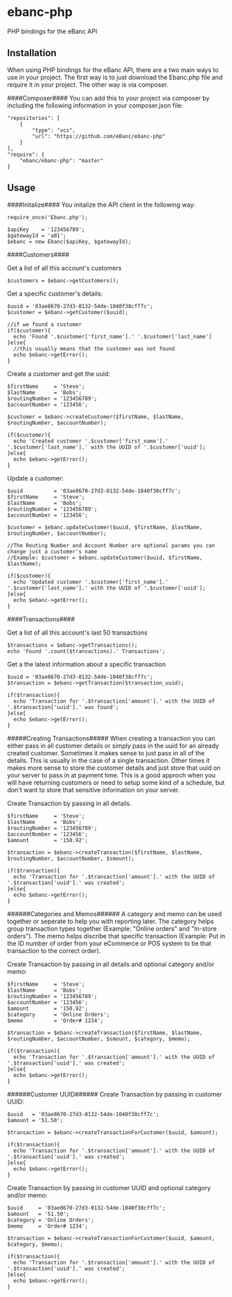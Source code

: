 ebanc-php
=========

PHP bindings for the eBanc API

Installation
------------
When using PHP bindings for the eBanc API, there are a two main ways to use in your project. The first way is to just download the Ebanc.php file and require it in your project. The other way is via composer.

####Composer####
You can add this to your project via composer by including the following information in your composer.json file:

    "repositories": [
        {
            "type": "vcs",
            "url": "https://github.com/eBanc/ebanc-php"
        }
    ],
    "require": {
        "ebanc/ebanc-php": "master"
    }

Usage
-----

####Initalize####
You initalize the API client in the following way:

    require_once('Ebanc.php');
    
    $apiKey    = '123456789';
    $gatewayId = 'a01';
    $ebanc = new Ebanc($apiKey, $gatewayId);


####Customers####

Get a list of all this account's customers

    $customers = $ebanc->getCustomers();

Get a specific customer's details:

    $uuid = '03ae8670-27d3-0132-54de-1040f38cff7c';
    $customer = $ebanc->getCustomer($uuid);
    
    //if we found a customer
    if($customer){
      echo 'Found '.$customer['first_name'].' '.$customer['last_name']
    }else{
      //this usually means that the customer was not found
      echo $ebanc->getError();
    }

Create a customer and get the uuid:

    $firstName     = 'Steve';
    $lastName      = 'Bobs';
    $routingNumber = '123456789';
    $accountNumber = '123456';
    
    $customer = $ebanc->createCustomer($firstName, $lastName, $routingNumber, $accountNumber);

    if($customer){
      echo 'Created customer '.$customer['first_name'].' '.$customer['last_name'].' with the UUID of '.$customer['uuid'];
    }else{
      echo $ebanc->getError();
    }

Update a customer:

    $uuid          = '03ae8670-27d3-0132-54de-1040f38cff7c';
    $firstName     = 'Steve';
    $lastName      = 'Bobs';
    $routingNumber = '123456789';
    $accountNumber = '123456';
    
    $customer = $ebanc.updateCustomer($uuid, $firstName, $lastName, $routingNumber, $accountNumber);
    
    //The Routing Number and Account Number are optional params you can change just a customer's name
    //Example: $customer = $ebanc.updateCustomer($uuid, $firstName, $lastName);
    
    if($customer){
      echo 'Updated customer '.$customer['first_name'].' '.$customer['last_name'].' with the UUID of '.$customer['uuid'];
    }else{
      echo $ebanc->getError();
    }


####Transactions####

Get a list of all this account's last 50 transactions

    $transactions = $ebanc->getTransactions();
    echo 'Found '.count($transactions).' Transactions';

Get a the latest information about a specific transaction

    $uuid = '03ae8670-27d3-0132-54de-1040f38cff7c';
    $transaction = $ebanc->getTransaction($transaction_uuid);
    
    if($transaction){
      echo 'Transaction for '.$transaction['amount'].' with the UUID of '.$transaction['uuid'].' was found';
    }else{
      echo $ebanc->getError();
    }

#####Creating Transactions#####
When creating a transaction you can either pass in all customer details or simply pass in the uuid for an already created customer. Sometimes it makes sense to just pass in all of the details. This is usually in the case of a single transaction. Other times it makes more sense to store the customer details and just store that uuid on your server to pass in at payment time. This is a good approch when you will have returning customers or need to setup some kind of a schedule, but don't want to store that sensitive information on your server.

Create Transaction by passing in all details.

    $firstName     = 'Steve';
    $lastName      = 'Bobs';
    $routingNumber = '123456789';
    $accountNumber = '123456';
    $amount        = '150.92';
    
    $transaction = $ebanc->createTransaction($firstName, $lastName, $routingNumber, $accountNumber, $smount);
    
    if($transaction){
      echo 'Transaction for '.$transaction['amount'].' with the UUID of '.$transaction['uuid'].' was created';
    }else{
      echo $ebanc->getError();
    }

######Categories and Memos######
A category and memo can be used together or seperate to help you with reporting later. The category helps group transaction types together (Example: "Online orders" and "In-store orders"). The memo helps discribe that specific transaction (Example: Put in the ID number of order from your eCommerce or POS system to tie that transaction to the correct order).

Create Transaction by passing in all details and optional category and/or memo:

    $firstName     = 'Steve';
    $lastName      = 'Bobs';
    $routingNumber = '123456789';
    $accountNumber = '123456';
    $amount        = '150.92';
    $category      = 'Online Orders';
    $memo          = 'Order# 1234';
    
    $transaction = $ebanc->createTransaction($firstName, $lastName, $routingNumber, $accountNumber, $smount, $category, $memo);
    
    if($transaction){
      echo 'Transaction for '.$transaction['amount'].' with the UUID of '.$transaction['uuid'].' was created';
    }else{
      echo $ebanc->getError();
    }

######Customer UUID######
Create Transaction by passing in customer UUID:

    $uuid   = '03ae8670-27d3-0132-54de-1040f38cff7c';
    $amount = '51.50';
    
    $transaction = $ebanc->createTransactionForCustomer($uuid, $amount);
    
    if($transaction){
      echo 'Transaction for '.$transaction['amount'].' with the UUID of '.$transaction['uuid'].' was created';
    }else{
      echo $ebanc->getError();
    }

Create Transaction by passing in customer UUID and optional category and/or memo:

    $uuid     = '03ae8670-27d3-0132-54de-1040f38cff7c';
    $amount   = '51.50';
    $category = 'Online Orders';
    $memo     = 'Order# 1234';
    
    $transaction = $ebanc->createTransactionForCustomer($uuid, $amount, $category, $memo);
    
    if($transaction){
      echo 'Transaction for '.$transaction['amount'].' with the UUID of '.$transaction['uuid'].' was created';
    }else{
      echo $ebanc->getError();
    }